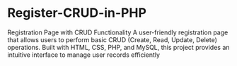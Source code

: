 # Register-CRUD-in-PHP
Registration Page with CRUD Functionality A user-friendly registration page that allows users to perform basic CRUD (Create, Read, Update, Delete) operations. Built with HTML, CSS, PHP, and MySQL, this project provides an intuitive interface to manage user records efficiently
